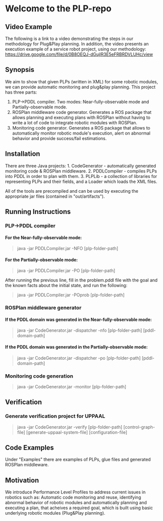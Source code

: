 # Welcome to the PLP-repo

## Video Example
The following is a link to a video demonstrating the steps in our methodology for Plug&Play planning. In addition, the video presents an execution example of a service robot project, using our methodology:
https://drive.google.com/file/d/0B8OEQJ-dGujlR3E5eFRBRDVLUHc/view

## Synopsis
We aim to show that given PLPs (written in XML) for some robotic modules, we can provide automatic monitoring and plug&play planning.
This project has three parts:
1. PLP->PDDL compiler. Two modes: Near-fully-observable mode and Partially-observable mode.
2. ROSPlan middleware code generator. Generates a ROS package that allows planning and executing plans with ROSPlan without having to write a lot of code to integrate robotic modules with ROSPlan.
3. Monitoring code generator. Generates a ROS package that allows to automatically monitor robotic module's execution, alert on abnormal behavior and provide success/fail estimations.

## Installation

There are three Java projects: 1. CodeGenerator - automatically generated monitoring code & ROSPlan middleware. 2. PDDLCompiler - compiles PLPs into PDDL in order to plan with them. 3. PLPLib - a collection of libraries for representing PLPs and their fields, and a Loader which loads the XML files.

All of the tools are precompiled and can be used by executing the appropriate jar files (contained in "out/artifacts").

## Running Instructions

### PLP->PDDL compiler 

#### For the Near-fully-observable mode:
> java -jar PDDLCompiler.jar -NFO [plp-folder-path]

#### For the Partially-observable mode:
> java -jar PDDLCompiler.jar -PO [plp-folder-path]

After running the previous line, fill in the problem.pddl file with the goal and the known facts about the initial state, and run the following:

> java -jar PDDLCompiler.jar -POprob [plp-folder-path]

### ROSPlan middleware generator

#### If the PDDL domain was generated in the Near-fully-observable mode:
> java -jar CodeGenerator.jar -dispatcher -nfo [plp-folder-path] [pddl-domain-path]

#### If the PDDL domain was generated in the Partially-observable mode:
> java -jar CodeGenerator.jar -dispatcher -po [plp-folder-path] [pddl-domain-path]

### Monitoring code generation

> java -jar CodeGenerator.jar -monitor [plp-folder-path]

## Verification

### Generate verification project for UPPAAL

> java -jar CodeGenerator.jar -verify [plp-folder-path] [control-graph-file] [generate-uppaal-system-file] [configuration-file]

## Code Examples

Under "Examples" there are examples of PLPs, glue files and generated ROSPlan middleware.

## Motivation

We introduce Performance Level Profiles to address current issues in robotics such as: Automatic code monitoring and reuse, identifying abnormal behavior of robotic modules and  automatically planning and executing a plan, that acheives a required goal, which is built using basic underlying robotic modules (Plug&Play planning).

